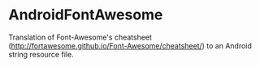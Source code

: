 AndroidFontAwesome
==================

Translation of Font-Awesome's cheatsheet (http://fortawesome.github.io/Font-Awesome/cheatsheet/) to an Android string resource file.


